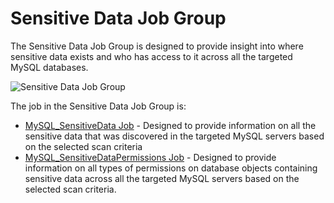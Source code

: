 # Sensitive Data Job Group

The Sensitive Data Job Group is designed to provide insight into where sensitive data exists and who has access to it across all the targeted MySQL databases.

![Sensitive Data Job Group](/img/product_docs/accessanalyzer/accessanalyzer/enterpriseauditor/solutions/databases/postgresql/sensitivedata/sensitivedatajobgroup.png)

The job in the Sensitive Data Job Group is:

- [MySQL\_SensitiveData Job](/docs/accessanalyzer/accessanalyzer/enterpriseauditor/solutions/databases/mysql/sensitivedata/mysql_sensitivedata.md) - Designed to provide information on all the sensitive data that was discovered in the targeted MySQL servers based on the selected scan criteria
- [MySQL\_SensitiveDataPermissions Job](/docs/accessanalyzer/accessanalyzer/enterpriseauditor/solutions/databases/mysql/sensitivedata/mysql_sensitivedatapermissions.md) - Designed to provide information on all types of permissions on database objects containing sensitive data across all the targeted MySQL servers based on the selected scan criteria.
